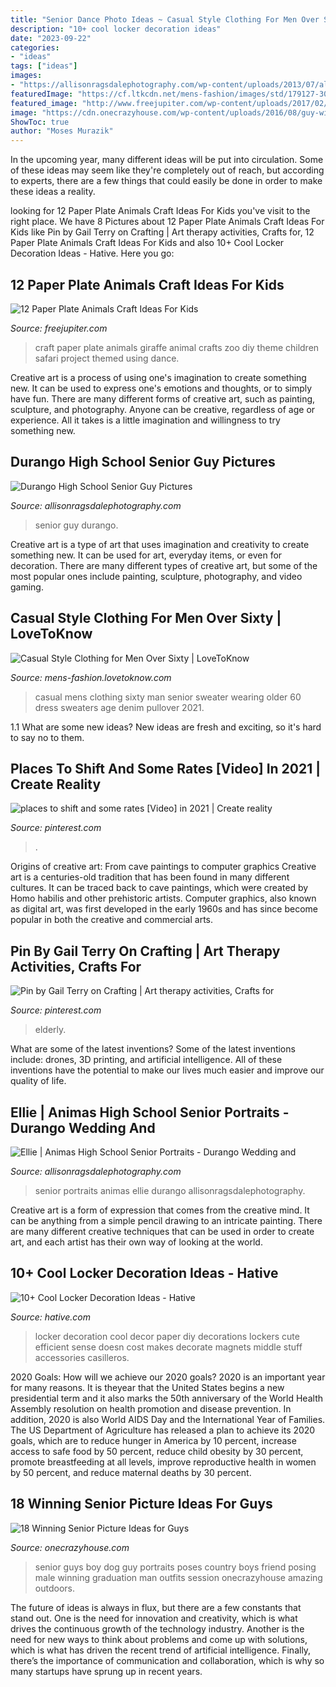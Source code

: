 ```yaml
---
title: "Senior Dance Photo Ideas ~ Casual Style Clothing For Men Over Sixty"
description: "10+ cool locker decoration ideas"
date: "2023-09-22"
categories:
- "ideas"
tags: ["ideas"]
images:
- "https://allisonragsdalephotography.com/wp-content/uploads/2013/07/allisonragsdalephotography-5727.jpg"
featuredImage: "https://cf.ltkcdn.net/mens-fashion/images/std/179127-300x425-senior-man-wearing-sweater.jpg"
featured_image: "http://www.freejupiter.com/wp-content/uploads/2017/02/paper-plate-animal-craft-ideas-for-kids1.jpg"
image: "https://cdn.onecrazyhouse.com/wp-content/uploads/2016/08/guy-with-his-dog.jpg"
ShowToc: true
author: "Moses Murazik"
---
```



In the upcoming year, many different ideas will be put into circulation. Some of these ideas may seem like they're completely out of reach, but according to experts, there are a few things that could easily be done in order to make these ideas a reality.

	

		
looking for 12 Paper Plate Animals Craft Ideas For Kids you've visit to the right place. We have 8 Pictures about 12 Paper Plate Animals Craft Ideas For Kids like Pin by Gail Terry on Crafting | Art therapy activities, Crafts for, 12 Paper Plate Animals Craft Ideas For Kids and also 10+ Cool Locker Decoration Ideas - Hative. Here you go:
		
    
## 12 Paper Plate Animals Craft Ideas For Kids

<img loading=lazy src="http://www.freejupiter.com/wp-content/uploads/2017/02/paper-plate-animal-craft-ideas-for-kids1.jpg" onerror="this.onerror=null;this.src='https://tse3.mm.bing.net/th?id=OIP.dbgYNkviv0XJFEsKzuL29QHaUz&amp;pid=15.1';" alt="12 Paper Plate Animals Craft Ideas For Kids">

_Source: freejupiter.com_

>craft paper plate animals giraffe animal crafts zoo diy theme children safari project themed using dance. 

	

Creative art is a process of using one's imagination to create something new. It can be used to express one's emotions and thoughts, or to simply have fun. There are many different forms of creative art, such as painting, sculpture, and photography. Anyone can be creative, regardless of age or experience. All it takes is a little imagination and willingness to try something new.

    
## Durango High School Senior Guy Pictures

<img loading=lazy src="https://allisonragsdalephotography.com/wp-content/uploads/2012/10/DSC0091.jpg" onerror="this.onerror=null;this.src='https://tse4.mm.bing.net/th?id=OIP.Whozs1hREvB3-Ei6czKl_QAAAA&amp;pid=15.1';" alt="Durango High School Senior Guy Pictures">

_Source: allisonragsdalephotography.com_

>senior guy durango. 

	

Creative art is a type of art that uses imagination and creativity to create something new. It can be used for art, everyday items, or even for decoration. There are many different types of creative art, but some of the most popular ones include painting, sculpture, photography, and video gaming.

    
## Casual Style Clothing For Men Over Sixty | LoveToKnow

<img loading=lazy src="https://cf.ltkcdn.net/mens-fashion/images/std/179127-300x425-senior-man-wearing-sweater.jpg" onerror="this.onerror=null;this.src='https://tse3.mm.bing.net/th?id=OIP.51VhNhYeaiWprhrJWdJdSQHaKf&amp;pid=15.1';" alt="Casual Style Clothing for Men Over Sixty | LoveToKnow">

_Source: mens-fashion.lovetoknow.com_

>casual mens clothing sixty man senior sweater wearing older 60 dress sweaters age denim pullover 2021. 

	

1.1 What are some new ideas?
New ideas are fresh and exciting, so it's hard to say no to them.

    
## Places To Shift And Some Rates [Video] In 2021 | Create Reality

<img loading=lazy src="https://i.pinimg.com/736x/e3/f2/3f/e3f23f7d9a072a36876f896d46bb9725.jpg" onerror="this.onerror=null;this.src='https://tse3.mm.bing.net/th?id=OIP.obODpKGFhM4Plm5D47zs2AHaNK&amp;pid=15.1';" alt="places to shift and some rates [Video] in 2021 | Create reality">

_Source: pinterest.com_

>. 

	

Origins of creative art: From cave paintings to computer graphics
Creative art is a centuries-old tradition that has been found in many different cultures. It can be traced back to cave paintings, which were created by Homo habilis and other prehistoric artists. Computer graphics, also known as digital art, was first developed in the early 1960s and has since become popular in both the creative and commercial arts.

    
## Pin By Gail Terry On Crafting | Art Therapy Activities, Crafts For

<img loading=lazy src="https://i.pinimg.com/736x/4b/43/9a/4b439aaabb4d99c93e9c4d426e08bccf--assisted-living-activities-senior-center.jpg" onerror="this.onerror=null;this.src='https://tse1.mm.bing.net/th?id=OIP.CmjzqSseeUbGSnCgtQzNnQHaJ3&amp;pid=15.1';" alt="Pin by Gail Terry on Crafting | Art therapy activities, Crafts for">

_Source: pinterest.com_

>elderly. 

	

What are some of the latest inventions?
Some of the latest inventions include: drones, 3D printing, and artificial intelligence. All of these inventions have the potential to make our lives much easier and improve our quality of life.

    
## Ellie | Animas High School Senior Portraits - Durango Wedding And

<img loading=lazy src="https://allisonragsdalephotography.com/wp-content/uploads/2013/07/allisonragsdalephotography-5727.jpg" onerror="this.onerror=null;this.src='https://tse4.mm.bing.net/th?id=OIP.eR9zfPSOytNHbLM_vOiuyQHaLI&amp;pid=15.1';" alt="Ellie | Animas High School Senior Portraits - Durango Wedding and">

_Source: allisonragsdalephotography.com_

>senior portraits animas ellie durango allisonragsdalephotography. 

	

Creative art is a form of expression that comes from the creative mind. It can be anything from a simple pencil drawing to an intricate painting. There are many different creative techniques that can be used in order to create art, and each artist has their own way of looking at the world.

    
## 10+ Cool Locker Decoration Ideas - Hative

<img loading=lazy src="https://hative.com/wp-content/uploads/2014/05/locker-decoration/4-contact-paper-locker-decoration.jpg" onerror="this.onerror=null;this.src='https://tse2.mm.bing.net/th?id=OIP.OKAdD3z3iR9AekLOzqiHPQHaJ6&amp;pid=15.1';" alt="10+ Cool Locker Decoration Ideas - Hative">

_Source: hative.com_

>locker decoration cool decor paper diy decorations lockers cute efficient sense doesn cost makes decorate magnets middle stuff accessories casilleros. 

	

2020 Goals: How will we achieve our 2020 goals?
2020 is an important year for many reasons. It is theyear that the United States begins a new presidential term and it also marks the 50th anniversary of the World Health Assembly resolution on health promotion and disease prevention. In addition, 2020 is also World AIDS Day and the International Year of Families. 
The US Department of Agriculture has released a plan to achieve its 2020 goals, which are to reduce hunger in America by 10 percent, increase access to safe food by 50 percent, reduce child obesity by 30 percent, promote breastfeeding at all levels, improve reproductive health in women by 50 percent, and reduce maternal deaths by 30 percent.

    
## 18 Winning Senior Picture Ideas For Guys

<img loading=lazy src="https://cdn.onecrazyhouse.com/wp-content/uploads/2016/08/guy-with-his-dog.jpg" onerror="this.onerror=null;this.src='https://tse3.mm.bing.net/th?id=OIP.JiOrXJQ4mHNNXhEjqbfRywHaKW&amp;pid=15.1';" alt="18 Winning Senior Picture Ideas for Guys">

_Source: onecrazyhouse.com_

>senior guys boy dog guy portraits poses country boys friend posing male winning graduation man outfits session onecrazyhouse amazing outdoors. 

	

The future of ideas is always in flux, but there are a few constants that stand out. One is the need for innovation and creativity, which is what drives the continuous growth of the technology industry. Another is the need for new ways to think about problems and come up with solutions, which is what has driven the recent trend of artificial intelligence. Finally, there’s the importance of communication and collaboration, which is why so many startups have sprung up in recent years.

